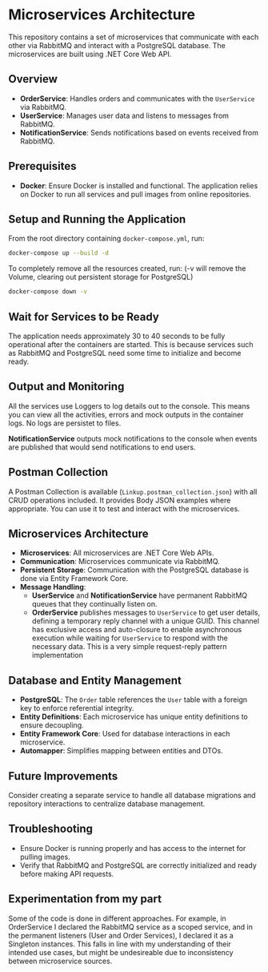 # Microservices Architecture

This repository contains a set of microservices that communicate with each other via RabbitMQ and interact with a PostgreSQL database. The microservices are built using .NET Core Web API.

## Overview

- **OrderService**: Handles orders and communicates with the `UserService` via RabbitMQ.
- **UserService**: Manages user data and listens to messages from RabbitMQ.
- **NotificationService**: Sends notifications based on events received from RabbitMQ.

## Prerequisites

- **Docker**: Ensure Docker is installed and functional. The application relies on Docker to run all services and pull images from online repositories.

## Setup and Running the Application

From the root directory containing `docker-compose.yml`, run:

```bash
docker-compose up --build -d
```

To completely remove all the resources created, run: (-v will remove the Volume, clearing out persistent storage for PostgreSQL)
```bash
docker-compose down -v
```

## Wait for Services to be Ready

The application needs approximately 30 to 40 seconds to be fully operational after the containers are started. This is because services such as RabbitMQ and PostgreSQL need some time to initialize and become ready.

## Output and Monitoring

All the services use Loggers to log details out to the console. This means you can view all the activities, errors and mock outputs in the container logs. No logs are persistet to files.

**NotificationService** outputs mock notifications to the console when events are published that would send notifications to end users.

## Postman Collection

A Postman Collection is available (`Linkup.postman_collection.json`) with all CRUD operations included. It provides Body JSON examples where appropriate. You can use it to test and interact with the microservices.

## Microservices Architecture

- **Microservices**: All microservices are .NET Core Web APIs.
- **Communication**: Microservices communicate via RabbitMQ.
- **Persistent Storage**: Communication with the PostgreSQL database is done via Entity Framework Core.
- **Message Handling**:
  - **UserService** and **NotificationService** have permanent RabbitMQ queues that they continually listen on.
  - **OrderService** publishes messages to `UserService` to get user details, defining a temporary reply channel with a unique GUID. This channel has exclusive access and auto-closure to enable asynchronous execution while waiting for `UserService` to respond with the necessary data. This is a very simple request-reply pattern implementation

## Database and Entity Management

- **PostgreSQL**: The `Order` table references the `User` table with a foreign key to enforce referential integrity.
- **Entity Definitions**: Each microservice has unique entity definitions to ensure decoupling.
- **Entity Framework Core**: Used for database interactions in each microservice.
- **Automapper**: Simplifies mapping between entities and DTOs.

## Future Improvements

Consider creating a separate service to handle all database migrations and repository interactions to centralize database management.

## Troubleshooting

- Ensure Docker is running properly and has access to the internet for pulling images.
- Verify that RabbitMQ and PostgreSQL are correctly initialized and ready before making API requests.

## Experimentation from my part
Some of the code is done in different approaches. For example, in OrderService I declared the RabbitMQ service as a scoped service, and in the permanent listeners (User and Order Services), I declared it as a Singleton instances. This falls in line with my understanding of their intended use cases, but might be undesireable due to inconsistency between microservice sources.